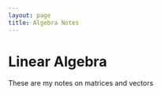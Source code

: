 ```yaml
---
layout: page
title: Algebra Notes
---
```


# Linear Algebra

These are my notes on matrices and vectors